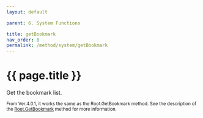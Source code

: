 ```yaml
---
layout: default

parent: 6. System Functions

title: getBookmark
nav_order: 8
permalink: /method/system/getBookmark
---
```




# {{ page.title }}

Get the bookmark list.

<small> From Ver.4.0.1, it works the same as the Root.GetBookmark method. See the description of the [Root.GetBookmark]()  method for more information. </small>